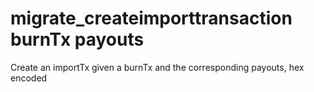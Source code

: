 # migrate_createimporttransaction burnTx payouts

Create an importTx given a burnTx and the corresponding payouts, hex encoded
```
